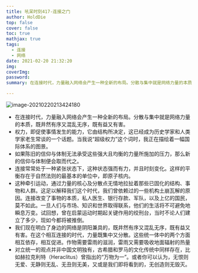 ```yaml
---
title: 吼呆时刻417-连接之门
author: HoldDie
top: false
cover: false
toc: true
mathjax: true
tags:
  - 连接
  - 网络
date: 2021-02-20 21:32:20
img:
coverImg:
password:
summary: 在连接时代，力量融入网络会产生一种全新的布局。分散与集中就是网络力量的本质，既井然有序又混乱无序，既有益又有害。

---
```


![image-20210220213424180](https://cdn.jsdelivr.net/gh/HoldDie/img1/20210220213424.png)

- 在连接时代，力量融入网络会产生一种全新的布局。分散与集中就是网络力量的本质，既井然有序又混乱无序，既有益又有害。
- 权力，即促使事情发生的能力，它由结构所决定，这已经成为历史学家和人类学家老生常谈的一个话题。当我说“超级权力”这个词时，我正在描绘着一幅国际体系的图景。
- 如果陈旧的信仰与体制无法承受这些强大且均衡的力量所施加的压力，那么新的信仰与体制便会取而代之。
- 连接常常处于一种紧张状态下，这种状态强而有力，并且时刻变化。这样的平衡存在于自然法则的最基本的单位中，即原子核内。
- 这种牵引运动，通过力量的核心及分散点无情地拉扯着那些已固化的结构、事物和人群。这足以解释我们这个时代，我们曾依赖过的一些机构土崩瓦解的原因。连接改变了事物的本质，私人医生、银行存款、军队，以及上亿的国民，莫不如此。一旦人们与市场、知识和世界取得联系，他们的生活将不可避免地瞬息万变。试回想，曾在启蒙运动时期起关键作用的绞刑台，当时不论人们建立了多少，现如今都将被推倒。
- 我们现在明白了身边的网络是阴阳兼具的，既井然有序又混乱无序，既有益又有害。在这个相互连接的时代，力量既集中又分散。这些统一体中的两个方面相互依存，相互促进。作物需要雷雨的滋润，雷雨又需要吸收地面辐射的热量
- 对立统一的观点并非中国文明独有，古希腊和罗马的文化传统中同样存在，比如赫拉克利特（Heraclitus）曾指出的“万物为一”。或者你可以认为，无恨则无爱、无静则无乱、无丑则无美，又或是我们即将看到的，无创造则无毁灭。
